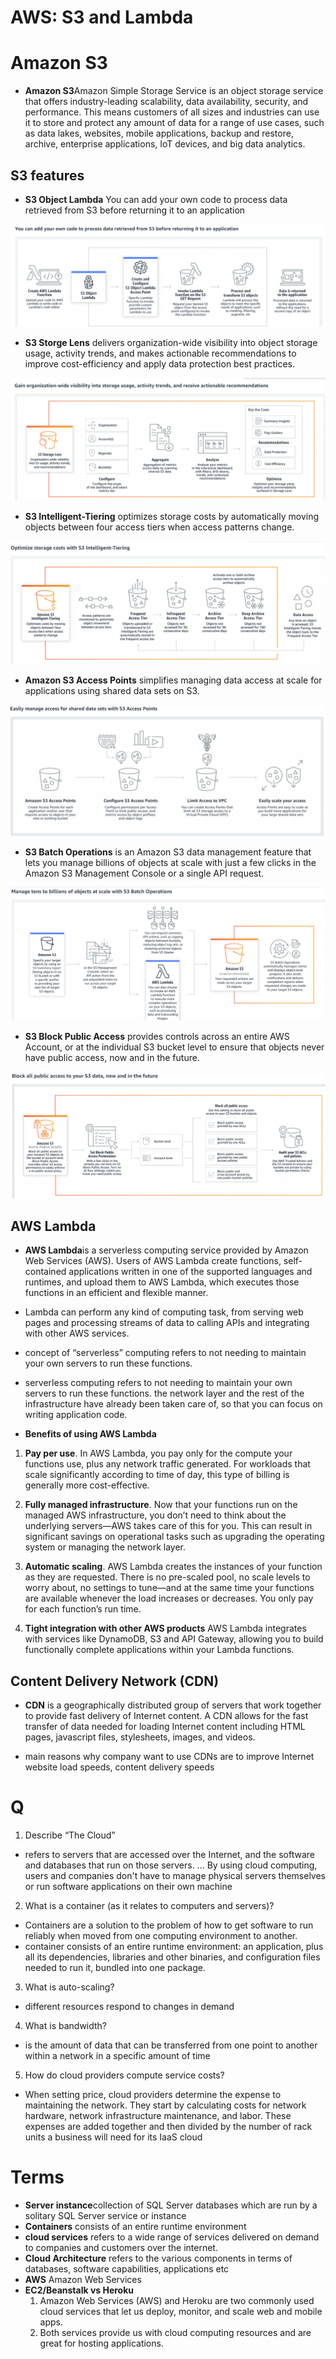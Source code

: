 # AWS: S3 and Lambda
 

# Amazon S3
 * **Amazon S3**Amazon Simple Storage Service  is an object storage service that offers industry-leading scalability, data availability, security, and performance. This means customers of all sizes and industries can use it to store and protect any amount of data for a range of use cases, such as data lakes, websites, mobile applications, backup and restore, archive, enterprise applications, IoT devices, and big data analytics. 

## S3 features
 * **S3 Object Lambda** You can add your own code to process data retrieved from S3 before returning it to an application

 ![check](./img/f1.png)

 * **S3 Storge Lens** delivers organization-wide visibility into object storage usage, activity trends, and makes actionable recommendations to improve cost-efficiency and apply data protection best practices.

 ![check](./img/f2.png)

* **S3 Intelligent-Tiering** optimizes storage costs by automatically moving objects between four access tiers when access patterns change.

 ![check](./img/f3.png)

* **Amazon S3 Access Points** simplifies managing data access at scale for applications using shared data sets on S3.

 ![check](./img/f4.png)

* **S3 Batch Operations** is an Amazon S3 data management feature that lets you manage billions of objects at scale with just a few clicks in the Amazon S3 Management Console or a single API request.

 ![check](./img/f5.png)

* **S3 Block Public Access** provides controls across an entire AWS Account, or at the individual S3 bucket level to ensure that objects never have public access, now and in the future.

 ![check](./img/f6.png)


## AWS Lambda

* **AWS Lambda**is a serverless computing service provided by Amazon Web Services (AWS). Users of AWS Lambda create functions, self-contained applications written in one of the supported languages and runtimes, and upload them to AWS Lambda, which executes those functions in an efficient and flexible manner.

*  Lambda can perform any kind of computing task, from serving web pages and processing streams of data to calling APIs and integrating with other AWS services.

* concept of “serverless” computing refers to not needing to maintain your own servers to run these functions.

* serverless computing refers to not needing to maintain your own servers to run these functions. the network layer and the rest of the infrastructure have already been taken care of, so that you can focus on writing application code.

* **Benefits of using AWS Lambda**
1. **Pay per use**. In AWS Lambda, you pay only for the compute your functions use, plus any network traffic generated. For workloads that scale significantly according to time of day, this type of billing is generally more cost-effective.

2. **Fully managed infrastructure**. Now that your functions run on the managed AWS infrastructure, you don’t need to think about the underlying servers—AWS takes care of this for you. This can result in significant savings on operational tasks such as upgrading the operating system or managing the network layer.

3. **Automatic scaling**. AWS Lambda creates the instances of your function as they are requested. There is no pre-scaled pool, no scale levels to worry about, no settings to tune—and at the same time your functions are available whenever the load increases or decreases. You only pay for each function’s run time.

4. **Tight integration with other AWS products** AWS Lambda integrates with services like DynamoDB, S3 and API Gateway, allowing you to build functionally complete applications within your Lambda functions.

## Content Delivery Network (CDN)
* **CDN** is a geographically distributed group of servers that work together to provide fast delivery of Internet content. A CDN allows for the fast transfer of data needed for loading Internet content including HTML pages, javascript files, stylesheets, images, and videos.

* main reasons why company want to use CDNs are to improve Internet website load speeds, content delivery speeds

# Q
1. Describe “The Cloud”
* refers to servers that are accessed over the Internet, and the software and databases that run on those servers. ... By using cloud computing, users and companies don't have to manage physical servers themselves or run software applications on their own machine

2. What is a container (as it relates to computers and servers)?
- Containers are a solution to the problem of how to get software to run reliably when moved from one computing environment to another.
- container consists of an entire runtime environment: an application, plus all its dependencies, libraries and other binaries, and configuration files needed to run it, bundled into one package.

3. What is auto-scaling?
- different resources respond to changes in demand

4. What is bandwidth?
-  is the amount of data that can be transferred from one point to another within a network in a specific amount of time

5. How do cloud providers compute service costs?
- When setting price, cloud providers determine the expense to maintaining the network. They start by calculating costs for network hardware, network infrastructure maintenance, and labor. These expenses are added together and then divided by the number of rack units a business will need for its IaaS cloud


# Terms 
* **Server instance**collection of SQL Server databases which are run by a solitary SQL Server service or instance
* **Containers** consists of an entire runtime environment
* **cloud services** refers to a wide range of services delivered on demand to companies and customers over the internet.
* **Cloud Architecture** refers to the various components in terms of databases, software capabilities, applications etc
* **AWS** Amazon Web Services
* **EC2/Beanstalk vs Heroku** 
    1. Amazon Web Services (AWS) and Heroku are two commonly used cloud services that let us deploy, monitor, and scale web and mobile apps. 
    2. Both services provide us with cloud computing resources and are great for hosting applications.
     


